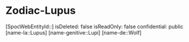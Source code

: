 ﻿---
type: Zodiac
tags:
- astro/Zodiac

---

# Zodiac-Lupus

[SpocWebEntityId::]
isDeleted: false
isReadOnly: false
confidential: public
[name-la::Lupus]
[name-genitive::Lupi]
[name-de::Wolf]
